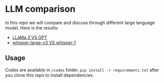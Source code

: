 # LLM comparison

In this repo we will compare and discuss through different large language model. Here is the results:

- [LLaMa 3 VS GPT](/docs/llama3-openai-en.md)
- [whisper-large-v3 VS whisper-1](/docs/stt-en.md)

## Usage
Codes are available in `/codes` folder. `pip install -r requirements.txt` after you clone this repo to install dependencies.